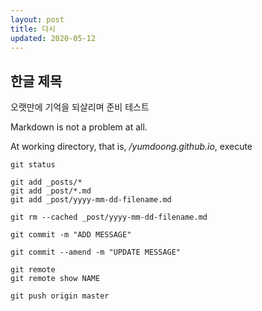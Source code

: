 ```yaml
---
layout: post
title: 다시
updated: 2020-05-12
---
```


## 한글 제목

오랫만에 기억을 되살리며 준비 테스트

Markdown is not a problem at all.

At working directory, that is, */yumdoong.github.io*, execute

```
git status

git add _posts/*
git add _post/*.md
git add _post/yyyy-mm-dd-filename.md

git rm --cached _post/yyyy-mm-dd-filename.md

git commit -m "ADD MESSAGE"

git commit --amend -m "UPDATE MESSAGE"

git remote
git remote show NAME

git push origin master
```
